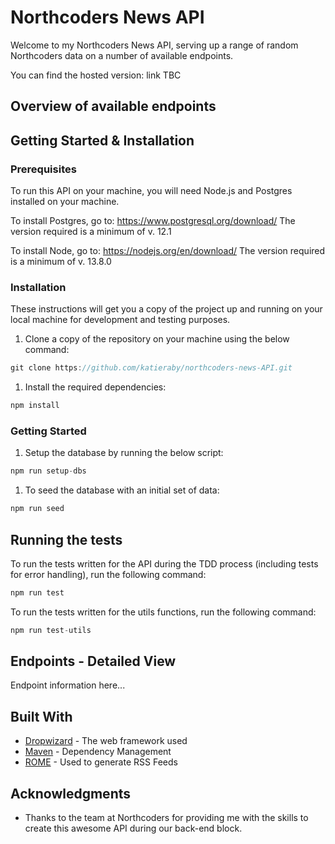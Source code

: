 # Northcoders News API

Welcome to my Northcoders News API, serving up a range of random Northcoders data on a number of available endpoints.

You can find the hosted version:
link TBC

## Overview of available endpoints


## Getting Started & Installation
  ### Prerequisites

  To run this API on your machine, you will need Node.js and Postgres installed on your machine.

  To install Postgres, go to: https://www.postgresql.org/download/
  The version required is a minimum of v. 12.1

  To install Node, go to: https://nodejs.org/en/download/
  The version required is a minimum of v. 13.8.0

  ### Installation
These instructions will get you a copy of the project up and running on your local machine for development and testing purposes.

1. Clone a copy of the repository on your machine using the below command:

```javascript
git clone https://github.com/katieraby/northcoders-news-API.git
```

1. Install the required dependencies:

```javascript
npm install
```

  ### Getting Started
1. Setup the database by running the below script:
```javascript
npm run setup-dbs
```

  1. To seed the database with an initial set of data:
  ```javascript
  npm run seed
  ```


## Running the tests

To run the tests written for the API during the TDD process (including tests for error handling), run the following command:
```javascript
npm run test
```

To run the tests written for the utils functions, run the following command:
```javascript
npm run test-utils
```

## Endpoints - Detailed View

Endpoint information here...

## Built With

- [Dropwizard](http://www.dropwizard.io/1.0.2/docs/) - The web framework used
- [Maven](https://maven.apache.org/) - Dependency Management
- [ROME](https://rometools.github.io/rome/) - Used to generate RSS Feeds

## Acknowledgments

- Thanks to the team at Northcoders for providing me with the skills to create this awesome API during our back-end block. 
